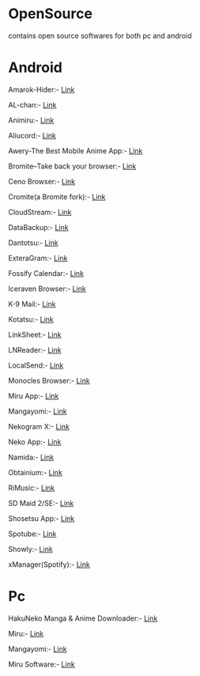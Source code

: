 # OpenSource
contains open source softwares for both pc and android

# Android

Amarok-Hider:- [Link](https://github.com/deltazefiro/Amarok-Hider)

AL-chan:- [Link](https://github.com/zend10/AL-chan) 

Animiru:- [Link](https://github.com/quickdesh/Animiru)

Aliucord:- [Link](https://github.com/Aliucord/Aliucord)

Awery-The Best Mobile Anime App:- [Link](https://github.com/MrBoomDeveloper/Awery)

Bromite–Take back your browser:- [Link](https://github.com/bromite/bromite)

Ceno Browser:- [Link](https://censorship.no/en/index.html)

Cromite(a Bromite fork):- [Link](https://github.com/uazo/cromite)

CloudStream:- [Link](https://cloudstream.ws)

DataBackup:- [Link](https://github.com/XayahSuSuSu/Android-DataBackup)

Dantotsu:- [Link](https://github.com/rebelonion/Dantotsu)

ExteraGram:- [Link](https://github.com/exteraSquad/exteraGram)

Fossify Calendar:- [Link](https://github.com/FossifyOrg/Calendar)

Iceraven Browser:- [Link](https://github.com/fork-maintainers/iceraven-browser)

K-9 Mail:- [Link](https://github.com/thunderbird/thunderbird-android)

Kotatsu:- [Link](https://github.com/KotatsuApp/Kotatsu)

LinkSheet:- [Link](https://github.com/LinkSheet/LinkSheet)

LNReader:- [Link](https://github.com/LNReader/lnreader)

LocalSend:- [Link](https://localsend.org)

Monocles Browser:- [Link](https://f-droid.org/en/packages/de.monocles.browser)

Miru App:- [Link](https://github.com/miru-project/miru-app)

Mangayomi:- [Link](https://github.com/kodjodevf/mangayomi)

Nekogram X:- [Link](https://nekogram.app)

Neko App:- [Link](https://github.com/nekomangaorg/Neko)

Namida:- [Link](https://namidaapk.com)

Obtainium:- [Link](https://github.com/ImranR98/Obtainium)

RiMusic:- [Link](https://github.com/fast4x/RiMusic)

SD Maid 2/SE:- [Link](https://github.com/d4rken-org/sdmaid-se)

Shosetsu App:- [Link](https://gitlab.com/shosetsuorg/shosetsu)

Spotube:- [Link](https://spotube.krtirtho.dev)

Showly:- [Link](http://showlyapp.com)

xManager(Spotify):- [Link](https://github.com/Team-xManager/xManager)

# Pc

HakuNeko Manga & Anime Downloader:- [Link](https://hakuneko.download/)

Miru:- [Link](https://github.com/ThaUnknown/miru)

Mangayomi:- [Link](https://github.com/kodjodevf/mangayomi)

Miru Software:- [Link](https://github.com/miru-project/miru-app)
